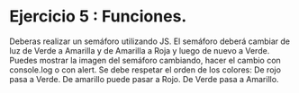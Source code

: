 # Ejercicio 5 : Funciones.
Deberas realizar un semáforo utilizando JS.
El semáforo deberá cambiar de luz de Verde a Amarilla y de Amarilla a Roja y luego de nuevo a Verde.
Puedes mostrar la imagen del semáforo cambiando, hacer el cambio con console.log o con alert.
Se debe respetar el orden de los colores:
De rojo pasa a Verde.
De amarillo puede pasar a Rojo.
De Verde pasa a Amarillo.
